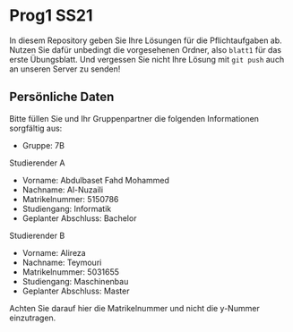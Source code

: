 # Prog1 SS21

In diesem Repository geben Sie Ihre Lösungen für die Pflichtaufgaben ab.
Nutzen Sie dafür unbedingt die vorgesehenen Ordner, also `blatt1` für das erste Übungsblatt.
Und vergessen Sie nicht Ihre Lösung mit `git push` auch an unseren Server zu senden!

## Persönliche Daten

Bitte füllen Sie und Ihr Gruppenpartner die folgenden Informationen sorgfältig aus:

- Gruppe: 7B

Studierender A
- Vorname: Abdulbaset Fahd Mohammed
- Nachname: Al-Nuzaili
- Matrikelnummer: 5150786
- Studiengang: Informatik
- Geplanter Abschluss: Bachelor

Studierender B
- Vorname: Alireza		
- Nachname: Teymouri		
- Matrikelnummer: 5031655	
- Studiengang: Maschinenbau		
- Geplanter Abschluss: Master

Achten Sie darauf hier die Matrikelnummer und nicht die y-Nummer einzutragen.
